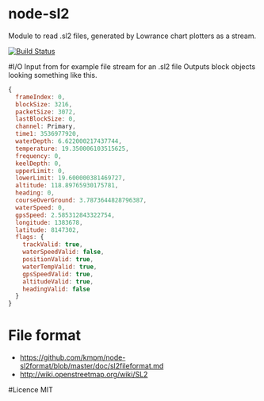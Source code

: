 node-sl2
========
Module to read .sl2 files, generated by Lowrance chart plotters as a stream.

[![Build Status](https://travis-ci.org/kmpm/node-sl2format.svg?branch=master)](https://travis-ci.org/kmpm/node-sl2format)

#I/O
Input from for example file stream for an .sl2 file
Outputs block objects looking something like this.
```javascript
{
  frameIndex: 0,
  blockSize: 3216,
  packetSize: 3072,
  lastBlockSize: 0,
  channel: Primary,
  time1: 3536977920,
  waterDepth: 6.622000217437744,
  temperature: 19.350006103515625,
  frequency: 0,
  keelDepth: 0,
  upperLimit: 0,
  lowerLimit: 19.600000381469727,
  altitude: 118.89765930175781,
  heading: 0,
  courseOverGround: 3.7873644828796387,
  waterSpeed: 0,
  gpsSpeed: 2.585312843322754,
  longitude: 1383678,
  latitude: 8147302,
  flags: {
    trackValid: true,
    waterSpeedValid: false,
    positionValid: true,
    waterTempValid: true,
    gpsSpeedValid: true,
    altitudeValid: true,
    headingValid: false
  }
}
```

# File format
* https://github.com/kmpm/node-sl2format/blob/master/doc/sl2fileformat.md
* http://wiki.openstreetmap.org/wiki/SL2

#Licence
MIT